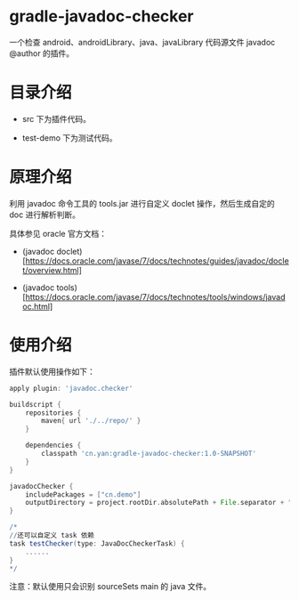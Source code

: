 # gradle-javadoc-checker

一个检查 android、androidLibrary、java、javaLibrary 代码源文件 javadoc @author 的插件。

# 目录介绍

- src 下为插件代码。

- test-demo 下为测试代码。

# 原理介绍

利用 javadoc 命令工具的 tools.jar 进行自定义 doclet 操作，然后生成自定的 doc 进行解析判断。

具体参见 oracle 官方文档：

- (javadoc doclet)[https://docs.oracle.com/javase/7/docs/technotes/guides/javadoc/doclet/overview.html]

- (javadoc tools)[https://docs.oracle.com/javase/7/docs/technotes/tools/windows/javadoc.html]

# 使用介绍

插件默认使用操作如下：

```gradle
apply plugin: 'javadoc.checker'

buildscript {
    repositories {
        maven{ url './../repo/' }
    }

    dependencies {
        classpath 'cn.yan:gradle-javadoc-checker:1.0-SNAPSHOT'
    }
}

javadocChecker {
    includePackages = ["cn.demo"]
    outputDirectory = project.rootDir.absolutePath + File.separator + "report"
}

/*
//还可以自定义 task 依赖
task testChecker(type: JavaDocCheckerTask) {
    ......
}
*/
```

注意：默认使用只会识别 sourceSets main 的 java 文件。
